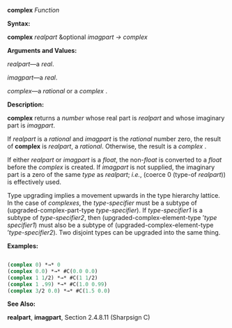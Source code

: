 **complex** *Function* 



**Syntax:** 



**complex** *realpart* &amp;optional *imagpart → complex* 



**Arguments and Values:** 



*realpart*—a *real*. 



*imagpart*—a *real*. 



*complex*—a *rational* or a *complex* . 



**Description:** 



**complex** returns a *number* whose real part is *realpart* and whose imaginary part is *imagpart*. 



If *realpart* is a *rational* and *imagpart* is the *rational* number zero, the result of **complex** is *realpart*, a *rational*. Otherwise, the result is a *complex* . 



If either *realpart* or *imagpart* is a *float*, the non-*float* is converted to a *float* before the *complex* is created. If *imagpart* is not supplied, the imaginary part is a zero of the same *type* as *realpart*; *i.e.*, (coerce 0 (type-of *realpart*)) is effectively used. 



Type upgrading implies a movement upwards in the type hierarchy lattice. In the case of *complexes*, the *type-specifier* must be a subtype of (upgraded-complex-part-type *type-specifier*). If *type-specifier1* is a subtype of *type-specifier2*, then (upgraded-complex-element-type ’*type specifier1*) must also be a subtype of (upgraded-complex-element-type ’*type-specifier2*). Two disjoint types can be upgraded into the same thing. 



**Examples:**
```lisp

(complex 0) *→* 0 
(complex 0.0) *→* #C(0.0 0.0) 
(complex 1 1/2) *→* #C(1 1/2) 
(complex 1 .99) *→* #C(1.0 0.99) 
(complex 3/2 0.0) *→* #C(1.5 0.0) 

```
**See Also:** 



**realpart**, **imagpart**, Section 2.4.8.11 (Sharpsign C) 







 



 




